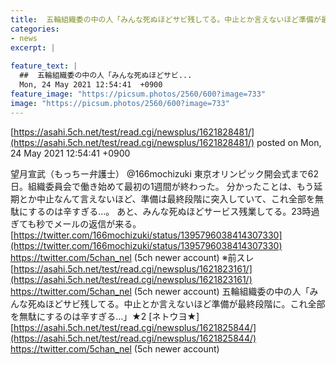 ```yaml
---
title:  五輪組織委の中の人「みんな死ぬほどサビ残してる。中止とか言えないほど準備が最終段階に。これ全部を無駄にするのは辛すぎる…」★3  
categories:
- news
excerpt: |
  
feature_text: |
  ##  五輪組織委の中の人「みんな死ぬほどサビ...
  Mon, 24 May 2021 12:54:41  +0900
feature_image: "https://picsum.photos/2560/600?image=733"
image: "https://picsum.photos/2560/600?image=733"
---
```


[https://asahi.5ch.net/test/read.cgi/newsplus/1621828481/](https://asahi.5ch.net/test/read.cgi/newsplus/1621828481/)
posted on Mon, 24 May 2021 12:54:41  +0900

<!--more-->

望月宣武（もっちー弁護士） @166mochizuki 東京オリンピック開会式まで62日。組織委員会で働き始めて最初の1週間が終わった。 分かったことは、もう延期とか中止なんて言えないほど、準備は最終段階に突入していて、これ全部を無駄にするのは辛すぎる…。 あと、みんな死ぬほどサービス残業してる。23時過ぎても秒でメールの返信が来る。 [https://twitter.com/166mochizuki/status/1395796038414307330](https://twitter.com/166mochizuki/status/1395796038414307330) https://twitter.com/5chan_nel (5ch newer account) ※前スレ [https://asahi.5ch.net/test/read.cgi/newsplus/1621823161/](https://asahi.5ch.net/test/read.cgi/newsplus/1621823161/) https://twitter.com/5chan_nel (5ch newer account) 五輪組織委の中の人「みんな死ぬほどサビ残してる。中止とか言えないほど準備が最終段階に。これ全部を無駄にするのは辛すぎる…」★2 [ネトウヨ★] [https://asahi.5ch.net/test/read.cgi/newsplus/1621825844/](https://asahi.5ch.net/test/read.cgi/newsplus/1621825844/) https://twitter.com/5chan_nel (5ch newer account)
